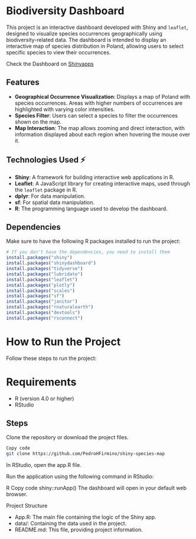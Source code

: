 # Biodiversity Dashboard

This project is an interactive dashboard developed with Shiny and `leaflet`, designed to visualize species occurrences geographically using biodiversity-related data. The dashboard is intended to display an interactive map of species distribution in Poland, allowing users to select specific species to view their occurrences.

Check the Dashboard on [Shinyapps](https://phfirmino.shinyapps.io/species-map/)

## Features

- **Geographical Occurrence Visualization**: Displays a map of Poland with species occurrences. Areas with higher numbers of occurrences are highlighted with varying color intensities.
- **Species Filter**: Users can select a species to filter the occurrences shown on the map.
- **Map Interaction**: The map allows zooming and direct interaction, with information displayed about each region when hovering the mouse over it.

## Technologies Used ⚡

- **Shiny**: A framework for building interactive web applications in R.
- **Leaflet**: A JavaScript library for creating interactive maps, used through the `leaflet` package in R.
- **dplyr**: For data manipulation.
- **sf**: For spatial data manipulation.
- **R**: The programming language used to develop the dashboard.

## Dependencies

Make sure to have the following R packages installed to run the project:

```R
# If you don't have the dependencies, you need to install them
install.packages("shiny")
install.packages("shinydashboard")
install.packages("tidyverse")
install.packages("lubridate")
install.packages("leaflet")
install.packages("plotly")
install.packages("scales")
install.packages("sf")
install.packages("janitor")
install.packages("rnaturalearth")
install.packages("devtools")
install.packages("rsconnect")
```


# How to Run the Project
Follow these steps to run the project:

# Requirements
- R (version 4.0 or higher)
- RStudio

## Steps
Clone the repository or download the project files.

```bash
Copy code
git clone https://github.com/PedroHFirmino/shiny-species-map
```

In RStudio, open the app.R file.

Run the application using the following command in RStudio:

R
Copy code
shiny::runApp()
The dashboard will open in your default web browser.

Project Structure
- App.R: The main file containing the logic of the Shiny app.
- data/: Containing the data used in the project.
- README.md: This file, providing project information.

